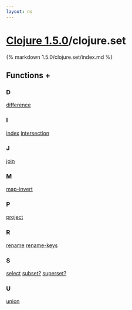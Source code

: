 ```yaml
---
layout: ns
---
```

# [Clojure 1.5.0](../)/clojure.set

{% markdown 1.5.0/clojure.set/index.md %}





## Functions <a id="ff">+</a>

<div id="fns" markdown="1">

### D
[difference](./difference/)

### I
[index](./index/)
[intersection](./intersection/)

### J
[join](./join/)

### M
[map-invert](./map_DASH_invert/)

### P
[project](./project/)

### R
[rename](./rename/)
[rename-keys](./rename_DASH_keys/)

### S
[select](./select/)
[subset?](./subset_QMARK/)
[superset?](./superset_QMARK/)

### U
[union](./union/)

</div>


